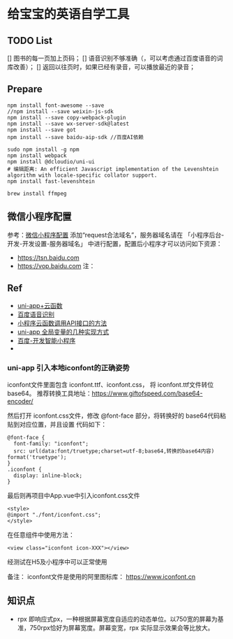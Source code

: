# 给宝宝的英语自学工具

## TODO List
[] 图书的每一页加上页码；
[] 语音识别不够准确（，可以考虑通过百度语音的词库改善）；
[] 返回以往页时，如果已经有录音，可以播放最近的录音；

## Prepare
```
npm install font-awesome --save
//npm install --save weixin-js-sdk
npm install --save copy-webpack-plugin
npm install --save wx-server-sdk@latest
npm install --save got
npm install --save baidu-aip-sdk //百度AI依赖

sudo npm install -g npm
npm install webpack
npm install @dcloudio/uni-ui
# 编辑距离: An efficient Javascript implementation of the Levenshtein algorithm with locale-specific collator support.
npm install fast-levenshtein

brew install ffmpeg
```

## 微信小程序配置
参考：[微信小程序配置](https://mp.weixin.qq.com/wxamp/devprofile/get_profile)
添加“request合法域名”，服务器域名请在 「小程序后台-开发-开发设置-服务器域名」 中进行配置，配置后小程序才可以访问如下资源：
- https://tsn.baidu.com
- https://vop.baidu.com
注：

## Ref
- [uni-app+云函数](https://www.cnblogs.com/xhxdd/p/12022051.html)
- [百度语音识别](https://ai.baidu.com/ai-doc/SPEECH/Vk38lxily)
- [小程序云函数调用API接口的方法](https://www.jb51.net/article/161434.htm)
- [uni-app 全局变量的几种实现方式](https://blog.csdn.net/Mrchai521/article/details/89348881)
- [百度-开发智能小程序](https://smartprogram.baidu.com/docs/develop/api/media/recorder_RecorderManager/)
- 
### uni-app 引入本地iconfont的正确姿势
iconfont文件里面包含 iconfont.ttf、iconfont.css， 将 iconfont.ttf文件转位 base64。
推荐转换工具地址：https://www.giftofspeed.com/base64-encoder/

然后打开 iconfont.css文件，修改 @font-face 部分，将转换好的 base64代码粘贴到对应位置，并且设置 代码如下：
```
@font-face {  
  font-family: "iconfont";  
  src: url(data:font/truetype;charset=utf-8;base64,转换的base64内容) format('truetype');  
}  
.iconfont {  
  display: inline-block;  
}
```
最后则再项目中App.vue中引入iconfont.css文件
```
<style>  
@import "./font/iconfont.css";  
</style>
```
在任意组件中使用方法：
```
<view class="iconfont icon-XXX"></view>
```
经测试在H5及小程序中可以正常使用

备注：
iconfont文件是使用的阿里图标库： https://www.iconfont.cn

## 知识点
- rpx 即响应式px，一种根据屏幕宽度自适应的动态单位。以750宽的屏幕为基准，750rpx恰好为屏幕宽度。屏幕变宽，rpx 实际显示效果会等比放大。

